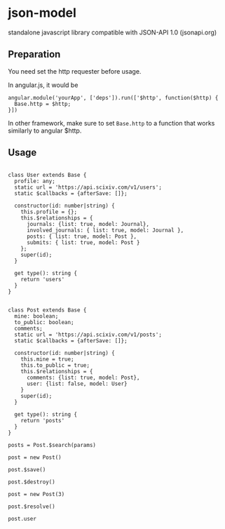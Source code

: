 # json-model
standalone javascript library compatible with JSON-API 1.0 (jsonapi.org)

## Preparation

You need set the http requester before usage. 

In angular.js, it would be 

```
angular.module('yourApp', ['deps']).run(['$http', function($http) {
  Base.http = $http;  
}])
```

In other framework, make sure to set `Base.http` to a function that works similarly to angular $http.

## Usage

```

class User extends Base {
  profile: any;
  static url = 'https://api.scixiv.com/v1/users';
  static $callbacks = {afterSave: []};

  constructor(id: number|string) {
    this.profile = {};
    this.$relationships = {
      journals: {list: true, model: Journal},
      involved_journals: { list: true, model: Journal },
      posts: { list: true, model: Post },
      submits: { list: true, model: Post }
    };
    super(id);
  }

  get type(): string {
    return 'users'
  }
}


class Post extends Base {
  mine: boolean;
  to_public: boolean;
  comments;
  static url = 'https://api.scixiv.com/v1/posts';
  static $callbacks = {afterSave: []};

  constructor(id: number|string) {
    this.mine = true;
    this.to_public = true;
    this.$relationships = {
      comments: {list: true, model: Post},
      user: {list: false, model: User}
    }
    super(id);
  }

  get type(): string {
    return 'posts'
  }
}

posts = Post.$search(params) 

post = new Post()

post.$save() 

post.$destroy()

post = new Post(3)

post.$resolve()

post.user 

```

